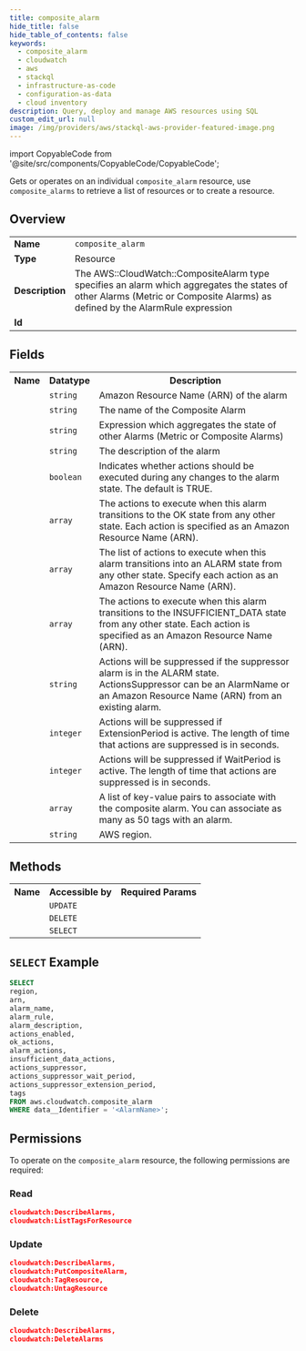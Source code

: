 ```yaml
---
title: composite_alarm
hide_title: false
hide_table_of_contents: false
keywords:
  - composite_alarm
  - cloudwatch
  - aws
  - stackql
  - infrastructure-as-code
  - configuration-as-data
  - cloud inventory
description: Query, deploy and manage AWS resources using SQL
custom_edit_url: null
image: /img/providers/aws/stackql-aws-provider-featured-image.png
---
```


import CopyableCode from '@site/src/components/CopyableCode/CopyableCode';

Gets or operates on an individual <code>composite_alarm</code> resource, use <code>composite_alarms</code> to retrieve a list of resources or to create a resource.

## Overview
<table><tbody>
<tr><td><b>Name</b></td><td><code>composite_alarm</code></td></tr>
<tr><td><b>Type</b></td><td>Resource</td></tr>
<tr><td><b>Description</b></td><td>The AWS::CloudWatch::CompositeAlarm type specifies an alarm which aggregates the states of other Alarms (Metric or Composite Alarms) as defined by the AlarmRule expression</td></tr>
<tr><td><b>Id</b></td><td><CopyableCode code="aws.cloudwatch.composite_alarm" /></td></tr>
</tbody></table>

## Fields
<table><tbody>
<tr><th>Name</th><th>Datatype</th><th>Description</th></tr>
<tr><td><CopyableCode code="arn" /></td><td><code>string</code></td><td>Amazon Resource Name (ARN) of the alarm</td></tr>
<tr><td><CopyableCode code="alarm_name" /></td><td><code>string</code></td><td>The name of the Composite Alarm</td></tr>
<tr><td><CopyableCode code="alarm_rule" /></td><td><code>string</code></td><td>Expression which aggregates the state of other Alarms (Metric or Composite Alarms)</td></tr>
<tr><td><CopyableCode code="alarm_description" /></td><td><code>string</code></td><td>The description of the alarm</td></tr>
<tr><td><CopyableCode code="actions_enabled" /></td><td><code>boolean</code></td><td>Indicates whether actions should be executed during any changes to the alarm state. The default is TRUE.</td></tr>
<tr><td><CopyableCode code="ok_actions" /></td><td><code>array</code></td><td>The actions to execute when this alarm transitions to the OK state from any other state. Each action is specified as an Amazon Resource Name (ARN).</td></tr>
<tr><td><CopyableCode code="alarm_actions" /></td><td><code>array</code></td><td>The list of actions to execute when this alarm transitions into an ALARM state from any other state. Specify each action as an Amazon Resource Name (ARN).</td></tr>
<tr><td><CopyableCode code="insufficient_data_actions" /></td><td><code>array</code></td><td>The actions to execute when this alarm transitions to the INSUFFICIENT_DATA state from any other state. Each action is specified as an Amazon Resource Name (ARN).</td></tr>
<tr><td><CopyableCode code="actions_suppressor" /></td><td><code>string</code></td><td>Actions will be suppressed if the suppressor alarm is in the ALARM state. ActionsSuppressor can be an AlarmName or an Amazon Resource Name (ARN) from an existing alarm. </td></tr>
<tr><td><CopyableCode code="actions_suppressor_wait_period" /></td><td><code>integer</code></td><td>Actions will be suppressed if ExtensionPeriod is active. The length of time that actions are suppressed is in seconds.</td></tr>
<tr><td><CopyableCode code="actions_suppressor_extension_period" /></td><td><code>integer</code></td><td>Actions will be suppressed if WaitPeriod is active. The length of time that actions are suppressed is in seconds.</td></tr>
<tr><td><CopyableCode code="tags" /></td><td><code>array</code></td><td>A list of key-value pairs to associate with the composite alarm. You can associate as many as 50 tags with an alarm.</td></tr>
<tr><td><CopyableCode code="region" /></td><td><code>string</code></td><td>AWS region.</td></tr>

</tbody></table>

## Methods

<table><tbody>
  <tr>
    <th>Name</th>
    <th>Accessible by</th>
    <th>Required Params</th>
  </tr>
  <tr>
    <td><CopyableCode code="update_resource" /></td>
    <td><code>UPDATE</code></td>
    <td><CopyableCode code="data__Identifier, data__PatchDocument, region" /></td>
  </tr>
  <tr>
    <td><CopyableCode code="delete_resource" /></td>
    <td><code>DELETE</code></td>
    <td><CopyableCode code="data__Identifier, region" /></td>
  </tr>
  <tr>
    <td><CopyableCode code="get_resource" /></td>
    <td><code>SELECT</code></td>
    <td><CopyableCode code="data__Identifier, region" /></td>
  </tr>
</tbody></table>

## `SELECT` Example
```sql
SELECT
region,
arn,
alarm_name,
alarm_rule,
alarm_description,
actions_enabled,
ok_actions,
alarm_actions,
insufficient_data_actions,
actions_suppressor,
actions_suppressor_wait_period,
actions_suppressor_extension_period,
tags
FROM aws.cloudwatch.composite_alarm
WHERE data__Identifier = '<AlarmName>';
```

## Permissions

To operate on the <code>composite_alarm</code> resource, the following permissions are required:

### Read
```json
cloudwatch:DescribeAlarms,
cloudwatch:ListTagsForResource
```

### Update
```json
cloudwatch:DescribeAlarms,
cloudwatch:PutCompositeAlarm,
cloudwatch:TagResource,
cloudwatch:UntagResource
```

### Delete
```json
cloudwatch:DescribeAlarms,
cloudwatch:DeleteAlarms
```

